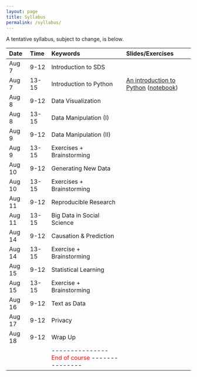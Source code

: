 ```yaml
---
layout: page
title: Syllabus
permalink: /syllabus/
---
```


A tentative syllabus, subject to change, is below.

|Date|Time|Keywords|Slides/Exercises|
|:----|:-----|:-----|:-----|
|Aug 7| 9-12 | Introduction to SDS |
|Aug 7| 13-15 | Introduction to Python | [An introduction to Python](https://abjer.github.io/sds/slides/intro_python.pdf) ([notebook](https://abjer.github.io/sds/slides/intro_python.ipynb))
|Aug 8| 9-12 | Data Visualization |
|Aug 8| 13-15 | Data Manipulation (I) |
|Aug 9| 9-12 | Data Manipulation (II) |
|Aug 9| 13-15 | Exercises + Brainstorming |
|Aug 10| 9-12 | Generating New Data |
|Aug 10| 13-15 | Exercises + Brainstorming |
|Aug 11| 9-12 | Reproducible Research |
|Aug 11| 13-15 |  Big Data in Social Science |
|Aug 14| 9-12 |  Causation & Prediction |
|Aug 14| 13-15 | Exercise + Brainstorming |
|Aug 15| 9-12 |  Statistical Learning |
|Aug 15| 13-15 | Exercise + Brainstorming |
|Aug 16| 9-12 |  Text as Data |
|Aug 17| 9-12 |  Privacy |
|Aug 18| 9-12 |  Wrap Up |
| | | ---------------  <font color="red"> End of course </font> --------------- | |

